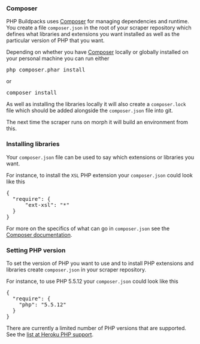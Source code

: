 ### Composer
PHP Buildpacks uses [Composer](https://getcomposer.org/) for managing dependencies and runtime. You create
a file `composer.json` in the root of your scraper repository which defines what libraries and
extensions you want installed as well as the particular version of PHP that you want.

Depending on whether you have [Composer](https://getcomposer.org) locally or globally installed
on your personal machine you can run either
<pre>
php composer.phar install
</pre>

or
<pre>
composer install
</pre>

As well as installing the libraries locally it will also create a `composer.lock` file which should
be added alongside the `composer.json` file into git.

The next time the scraper runs on morph it will build an environment from this.

### Installing libraries

Your `composer.json` file can be used to say which extensions or libraries you want.

For instance, to install the `XSL` PHP extension your `composer.json` could look like this
<pre>
{
  "require": {
      "ext-xsl": "*"
  }
}
</pre>

For more on the specifics of what can go in `composer.json` see the
[Composer documentation](https://getcomposer.org/doc/01-basic-usage.md).

### Setting PHP version
To set the version of PHP you want to use and to install PHP extensions and libraries
create `composer.json` in your scraper repository.

For instance, to use PHP 5.5.12 your `composer.json` could look like this

<pre>
{
  "require": {
    "php": "5.5.12"
  }
}
</pre>

There are currently a limited number of PHP versions that are supported. See the [list at Heroku PHP support](https://devcenter.heroku.com/articles/php-support#supported-versions).
